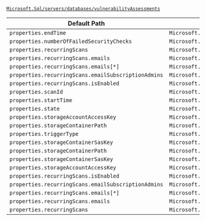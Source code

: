 [`Microsoft.Sql/servers/databases/vulnerabilityAssessments`](https://docs.microsoft.com/en-us/azure/templates/microsoft.sql/servers/databases/vulnerabilityassessments)

| Default Path | Alias |
|---|---|
| `properties.endTime` | `Microsoft.Sql/servers/databases/vulnerabilityAssessments/endTime` |
| `properties.numberOfFailedSecurityChecks` | `Microsoft.Sql/servers/databases/vulnerabilityAssessments/numberOfFailedSecurityChecks` |
| `properties.recurringScans` | `Microsoft.Sql/servers/databases/vulnerabilityAssessments/recurringScans` |
| `properties.recurringScans.emails` | `Microsoft.Sql/servers/databases/vulnerabilityAssessments/recurringScans.emails` |
| `properties.recurringScans.emails[*]` | `Microsoft.Sql/servers/databases/vulnerabilityAssessments/recurringScans.emails[*]` |
| `properties.recurringScans.emailSubscriptionAdmins` | `Microsoft.Sql/servers/databases/vulnerabilityAssessments/recurringScans.emailSubscriptionAdmins` |
| `properties.recurringScans.isEnabled` | `Microsoft.Sql/servers/databases/vulnerabilityAssessments/recurringScans.isEnabled` |
| `properties.scanId` | `Microsoft.Sql/servers/databases/vulnerabilityAssessments/scanId` |
| `properties.startTime` | `Microsoft.Sql/servers/databases/vulnerabilityAssessments/startTime` |
| `properties.state` | `Microsoft.Sql/servers/databases/vulnerabilityAssessments/state` |
| `properties.storageAccountAccessKey` | `Microsoft.Sql/servers/databases/vulnerabilityAssessments/storageAccountAccessKey` |
| `properties.storageContainerPath` | `Microsoft.Sql/servers/databases/vulnerabilityAssessments/storageContainerPath` |
| `properties.triggerType` | `Microsoft.Sql/servers/databases/vulnerabilityAssessments/triggerType` |
| `properties.storageContainerSasKey` | `Microsoft.Sql/servers/databases/vulnerabilityAssessments/storageContainerSasKey` |
| `properties.storageContainerPath` | `Microsoft.Sql/servers/databases/vulnerabilityAssessments/default.storageContainerPath` |
| `properties.storageContainerSasKey` | `Microsoft.Sql/servers/databases/vulnerabilityAssessments/default.storageContainerSasKey` |
| `properties.storageAccountAccessKey` | `Microsoft.Sql/servers/databases/vulnerabilityAssessments/default.storageAccountAccessKey` |
| `properties.recurringScans.isEnabled` | `Microsoft.Sql/servers/databases/vulnerabilityAssessments/default.recurringScans.isEnabled` |
| `properties.recurringScans.emailSubscriptionAdmins` | `Microsoft.Sql/servers/databases/vulnerabilityAssessments/default.recurringScans.emailSubscriptionAdmins` |
| `properties.recurringScans.emails[*]` | `Microsoft.Sql/servers/databases/vulnerabilityAssessments/default.recurringScans.emails[*]` |
| `properties.recurringScans.emails` | `Microsoft.Sql/servers/databases/vulnerabilityAssessments/default.recurringScans.emails` |
| `properties.recurringScans` | `Microsoft.Sql/servers/databases/vulnerabilityAssessments/default.recurringScans` |

